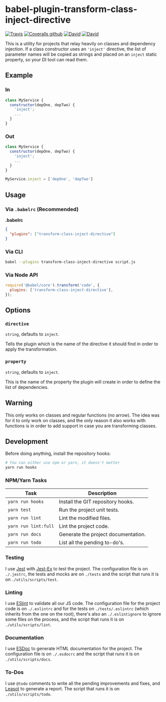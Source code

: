 # babel-plugin-transform-class-inject-directive

[![Travis](https://img.shields.io/travis/homer0/babel-plugin-transform-class-inject-directive.svg?style=flat-square)](https://travis-ci.org/homer0/babel-plugin-transform-class-inject-directive)
[![Coveralls github](https://img.shields.io/coveralls/github/homer0/babel-plugin-transform-class-inject-directive.svg?style=flat-square)](https://coveralls.io/github/homer0/babel-plugin-transform-class-inject-directive?branch=master)
[![David](https://img.shields.io/david/homer0/babel-plugin-transform-class-inject-directive.svg?style=flat-square)](https://david-dm.org/homer0/babel-plugin-transform-class-inject-directive)
[![David](https://img.shields.io/david/dev/homer0/babel-plugin-transform-class-inject-directive.svg?style=flat-square)](https://david-dm.org/homer0/babel-plugin-transform-class-inject-directive)

This is a utility for projects that relay heavily on classes and dependency injection. If a class constructor uses an `'inject'` directive, the list of parameter names will be copied as strings and placed on an `inject` static property, so your DI tool can read them.

## Example

### In

```js
class MyService {
  constructor(depOne, depTwo) {
    'inject';
    ...
  }
}
```

### Out

```js
class MyService {
  constructor(depOne, depTwo) {
    'inject';
    ...
  }
}

MyService.inject = ['depOne', 'depTwo']
```

## Usage

### Via `.babelrc` (Recommended)

**.babelrc**

```json
{
  "plugins": ["transform-class-inject-directive"]
}
```

### Via CLI

```sh
babel --plugins transform-class-inject-directive script.js
```

### Via Node API

```javascript
require('@babel/core').transform('code', {
  plugins: ['transform-class-inject-directive'],
});
```

## Options

### `directive`

`string`, defaults to `inject`.

Tells the plugin which is the name of the directive it should find in order to apply the transformation.

### `property`

`string`, defaults to `inject`.

This is the name of the property the plugin will create in order to define the list of dependencies.

## Warning

This only works on classes and regular functions (no arrow). The idea was for it to only work on classes, and the only reason it also works with functions is in order to add support in case you are transforming classes.

## Development

Before doing anything, install the repository hooks:

```bash
# You can either use npm or yarn, it doesn't matter
yarn run hooks
```

### NPM/Yarn Tasks

| Task                 | Description                         |
|----------------------|-------------------------------------|
| `yarn run hooks`     | Install the GIT repository hooks.   |
| `yarn test`          | Run the project unit tests.         |
| `yarn run lint`      | Lint the modified files.            |
| `yarn run lint:full` | Lint the project code.              |
| `yarn run docs`      | Generate the project documentation. |
| `yarn run todo`      | List all the pending to-do's.       |

### Testing

I use [Jest](https://facebook.github.io/jest/) with [Jest-Ex](https://yarnpkg.com/en/package/jest-ex) to test the project. The configuration file is on `./.jestrc`, the tests and mocks are on `./tests` and the script that runs it is on `./utils/scripts/test`.

### Linting

I use [ESlint](http://eslint.org) to validate all our JS code. The configuration file for the project code is on `./.eslintrc` and for the tests on `./tests/.eslintrc` (which inherits from the one on the root), there's also an `./.eslintignore` to ignore some files on the process, and the script that runs it is on `./utils/scripts/lint`.

### Documentation

I use [ESDoc](http://esdoc.org) to generate HTML documentation for the project. The configuration file is on `./.esdocrc` and the script that runs it is on `./utils/scripts/docs`.

### To-Dos

I use `@todo` comments to write all the pending improvements and fixes, and [Leasot](https://yarnpkg.com/en/package/leasot) to generate a report. The script that runs it is on `./utils/scripts/todo`.